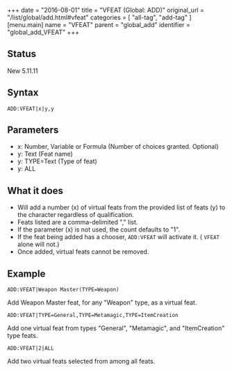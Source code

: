 +++
date = "2016-08-01"
title = "VFEAT (Global: ADD)"
original_url = "/list/global/add.html#vfeat"
categories = [ "all-tag", "add-tag" ]
[menu.main]
    name = "VFEAT"
    parent = "global_add"
    identifier = "global_add_VFEAT"
+++

## Status

New 5.11.11

## Syntax

`ADD:VFEAT|x|y,y`

## Parameters

-   x: Number, Variable or Formula (Number of
    choices granted. Optional)
-   y: Text (Feat name)
-   y: TYPE=Text (Type of feat)
-   y: ALL



What it does
------------

-   Will add a number (x) of virtual feats from the provided list of
    feats (y) to the character regardless of qualification.
-   Feats listed are a comma-delimited "," list.
-   If the parameter (x) is not used, the count defaults to "1".
-   If the feat being added has a chooser, `ADD:VFEAT` will activate it.
    ( `VFEAT` alone will not.)
-   Once added, virtual feats cannot be removed.

Example
-------

`ADD:VFEAT|Weapon Master(TYPE=Weapon)`

Add Weapon Master feat, for any "Weapon" type, as a virtual feat.

`ADD:VFEAT|TYPE=General,TYPE=Metamagic,TYPE=ItemCreation`

Add one virtual feat from types "General", "Metamagic", and
"ItemCreation" type feats.

`ADD:VFEAT|2|ALL`

Add two virtual feats selected from among all feats.

